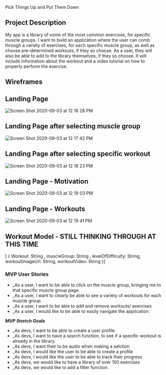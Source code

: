 Pick Things Up and Put Them Down

## Project Description

My app is a library of some of the most common exercises, for specific muscle groups. I want to build an application where the user can comb through a variety of exercises, for each specific muscle group, as well as choose pre-determined workouts, if they so choose. As a user, they will also be able to add to the library themselves, if they so choose.  It will include information about the workout and a video tutorial on how to properly perform the exercise. 

## Wireframes

## Landing Page
![Screen Shot 2020-09-03 at 12 16 28 PM](https://user-images.githubusercontent.com/67292452/92140611-56ebb800-eddf-11ea-810c-8cb43f934284.png)


## Landing Page after selecting muscle group
![Screen Shot 2020-09-03 at 12 17 42 PM](https://user-images.githubusercontent.com/67292452/92140737-7f73b200-eddf-11ea-95be-86cdf7f3cf30.png)

## Landing Page after selecting specific workout
![Screen Shot 2020-09-03 at 12 18 23 PM](https://user-images.githubusercontent.com/67292452/92140825-9a462680-eddf-11ea-97d4-407177014da6.png)

## Landing Page - Motivation
![Screen Shot 2020-09-03 at 12 19 03 PM](https://user-images.githubusercontent.com/67292452/92140872-ae8a2380-eddf-11ea-82f7-b0c410fbb0f5.png)

## Landing Page - Workouts
![Screen Shot 2020-09-03 at 12 19 41 PM](https://user-images.githubusercontent.com/67292452/92140938-c497e400-eddf-11ea-93d5-8250691755a6.png)

## Workout Model - STILL THINKING THROUGH AT THIS TIME

[
	{
 	Workout: String ,
		muscleGroup: String ,
		levelOfDifficulty: String,
		workoutImageUrl: String,
		workoutVideo: String
}]



### MVP User Stories

- _As a user, I want to be able to click on the muscle group, bringing me to that specific muscle group page.
- _As a user, I want to clearly be able to see a variety of workouts for each muscle group. 
- _As a user, I want to be able to add and remove workouts/ exercises
- _As a user, I would like to be able to easily navigate the application.

_**MVP Stretch Goals**_

- _As devs, I want to be able to create a user profile.
- _As devs, I  want to have a search function, to see if a specific workout is already in the library.
- _As devs, I want their to be audio when making a selction
- _As devs, I would like the user to be able to create a profile
- _As devs, I would like the user to be able to track their progress
- _As devs, we would like to have a library of over 100 exercises
- _As devs, we would like to add a filter function.
